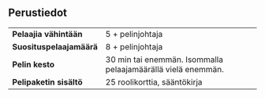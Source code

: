 ## Perustiedot

| | |
|-|-| 
|__Pelaajia vähintään__| 5 + pelinjohtaja |
|__Suosituspelaajamäärä__| 8 + pelinjohtaja |
|__Pelin kesto__| 30 min tai enemmän. Isommalla pelaajamäärällä vielä enemmän. |
|__Pelipaketin sisältö__| 25 roolikorttia, sääntökirja |